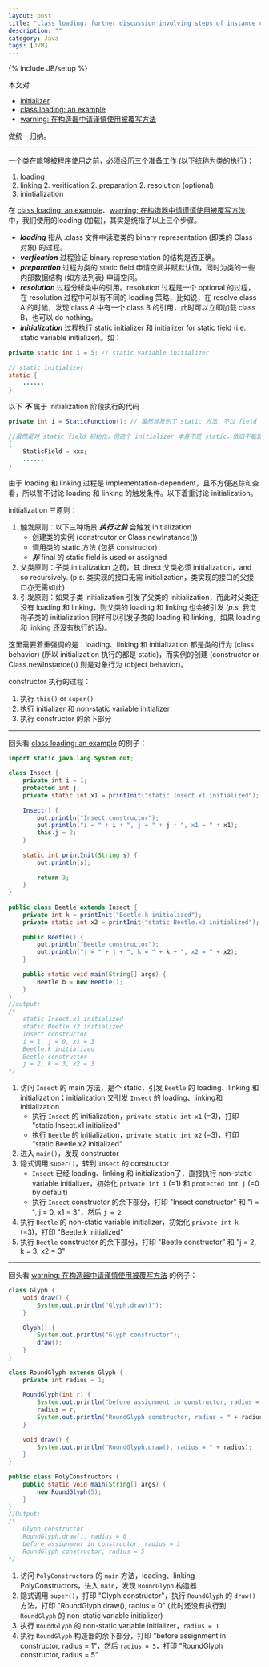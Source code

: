 ```yaml
---
layout: post
title: "class loading: further discussion involving steps of instance creation"
description: ""
category: Java
tags: [JVM]
---
```

{% include JB/setup %}

本文对 

- [initializer](/java/2009/03/19/initializer)
- [class loading: an example](/java/2009/03/25/class-loading-an-example)
- [warning: 在构造器中请谨慎使用被覆写方法](/java/2009/03/27/using-overridden-method-in-constructor-is-dangerous) 

做统一归纳。

---

一个类在能够被程序使用之前，必须经历三个准备工作 (以下统称为类的执行)：

1. loading
2. linking
    2. verification
	2. preparation
	2. resolution (optional)
3. inintialization

在 [class loading: an example](/java/2009/03/25/class-loading-an-example)、[warning: 在构造器中请谨慎使用被覆写方法](/java/2009/03/27/using-overridden-method-in-constructor-is-dangerous) 中，我们使用的loading (加载)，其实是统指了以上三个步骤。

- _**loading**_ 指从 \.class 文件中读取类的 binary representation (即类的 Class 对象) 的过程。  
- _**verfication**_ 过程验证 binary representation 的结构是否正确。  
- _**preparation**_ 过程为类的 static field 申请空间并赋默认值，同时为类的一些内部数据结构 (如方法列表) 申请空间。  
- _**resolution**_ 过程分析类中的引用。resolution 过程是一个 optional 的过程，在 resolution 过程中可以有不同的 loading 策略，比如说，在 resolve class A 的时候，发现 class A 中有一个 class B 的引用，此时可以立即加载 class B，也可以 do nothing。  
- _**initialization**_ 过程执行 static initializer 和 initializer for static field (i.e. static variable initializer)。如：

```java
private static int i = 5; // static variable initializer  
  
// static initializer  
static {  
	......  
}
```

以下 _**不**_ 属于 initialization 阶段执行的代码：

```java
private int i = StaticFunction(); // 虽然涉及到了 static 方法，不过 field 不是 static，不能算是 static variable initialzer  
  
//虽然是对 static field 初始化，但这个 initializer 本身不是 static，依旧不能算是 static initializer  
{  
	StaticField = xxx;  
	......  
}
```

由于 loading 和 linking 过程是 implementation-dependent，且不方便追踪和查看，所以暂不讨论 loading 和 linking 的触发条件。以下着重讨论 initialization。

initialization 三原则：

1. 触发原则：以下三种场景 _**执行之前**_ 会触发 initialization
    * 创建类的实例 (constrcutor or Class.newInstance())
	* 调用类的 static 方法 (包括 constructor)
	* _**非**_ final 的 static field is used or assigned
2. 父类原则：子类 initialization 之前，其 direct 父类必须 initialization，and so recursively. (p.s. 类实现的接口无需 initialization，类实现的接口的父接口亦无需如此)
3. 引发原则：如果子类 initialization 引发了父类的 initialization，而此时父类还没有 loading 和 linking，则父类的 loading 和 linking 也会被引发 (_p.s._ 我觉得子类的 initialization 同样可以引发子类的 loading 和 linking，如果 loading 和 linking 还没有执行的话)。  

这里需要着重强调的是：loading、linking 和 initialization 都是类的行为 (class behavior) (所以 initialization 执行的都是 static)，而实例的创建 (constructor or Class.newInstance()) 则是对象行为 (object behavior)。  

constructor 执行的过程：

1. 执行 `this()` or `super()`
2. 执行 initializer 和 non-static variable initializer
3. 执行 constructor 的余下部分

---

回头看 [class loading: an example](/java/2009/03/25/class-loading-an-example) 的例子：

```java
import static java.lang.System.out;  
  
class Insect {  
    private int i = 1;  
    protected int j;  
    private static int x1 = printInit("static Insect.x1 initialized");  
      
    Insect() {  
        out.println("Insect constructor");  
        out.println("i = " + i + ", j = " + j + ", x1 = " + x1);  
        this.j = 2;  
    }  
      
    static int printInit(String s) {  
        out.println(s);  
  
        return 3;  
    }  
}  
  
public class Beetle extends Insect {  
    private int k = printInit("Beetle.k initialized");  
    private static int x2 = printInit("static Beetle.x2 initialized");  
      
    public Beetle() {  
        out.println("Beetle constructor");  
        out.println("j = " + j + ", k = " + k + ", x2 = " + x2);  
    }  
   
    public static void main(String[] args) {  
        Beetle b = new Beetle();  
    }  
}  
//output:  
/* 
    static Insect.x1 initialized 
    static Beetle.x2 initialized 
    Insect constructor 
    i = 1, j = 0, x1 = 3 
    Beetle.k initialized 
    Beetle constructor 
    j = 2, k = 3, x2 = 3 
*/ 
```

1. 访问 `Insect` 的 main 方法，是个 static，引发 `Beetle` 的 loading、linking 和 initialization；initialization 又引发 `Insect` 的 loading、linking和 initialization
    * 执行 `Insect` 的 initialization，`private static int x1` (=3)，打印 "static Insect.x1 initialized"
	* 执行 `Beetle` 的 initialization，`private static int x2` (=3)，打印 "static Beetle.x2 initialized"
2. 进入 `main()`，发现 constructor
3. 隐式调用 `super()`，转到 `Insect` 的 constructor
    * `Insect` 已经 loading、linking 和 initialization了，直接执行 non-static variable initializer，初始化 `private int i` (=1) 和 `protected int j` (=0 by default)
	* 执行 `Insect` constructor 的余下部分，打印 "Insect constructor" 和 "i = 1, j = 0, x1 = 3"，然后 `j = 2`
4. 执行 `Beetle` 的 non-static variable initializer，初始化 `private int k` (=3)，打印 "Beetle.k initialized"
5. 执行 `Beetle` constructor 的余下部分，打印 "Beetle constructor" 和 "j = 2, k = 3, x2 = 3"

---

回头看 [warning: 在构造器中请谨慎使用被覆写方法](/java/2009/03/27/using-overridden-method-in-constructor-is-dangerous) 的例子：

```java
class Glyph {  
	void draw() {   
		System.out.println("Glyph.draw()");  
	}  
	  
	Glyph() {  
		System.out.println("Glyph constructor");  
		draw();  
	}  
}     
  
class RoundGlyph extends Glyph {  
	private int radius = 1;  
  
	RoundGlyph(int r) {  
		System.out.println("before assignment in constructor, radius = " + radius);  
		radius = r;  
		System.out.println("RoundGlyph constructor, radius = " + radius);  
	}  
	  
	void draw() {  
		System.out.println("RoundGlyph.draw(), radius = " + radius);  
	}  
}     
  
public class PolyConstructors {  
	public static void main(String[] args) {  
		new RoundGlyph(5);  
	}  
}  
//Output:  
/* 
	Glyph constructor 
	RoundGlyph.draw(), radius = 0 
	before assignment in constructor, radius = 1 
	RoundGlyph constructor, radius = 5 
*/ 
```

1. 访问 `PolyConstructors` 的 `main` 方法，loading、linking PolyConstructors，进入 `main`，发现 `RoundGlyph` 构造器
2. 隐式调用 `super()`，打印 "Glyph constructor"，执行 `RoundGlyph` 的 `draw()` 方法，打印 "RoundGlyph.draw(), radius = 0" (此时还没有执行到 `RoundGlyph` 的 non-static variable initializer)
3. 执行 `RoundGlyph` 的 non-static variable initializer，`radius = 1`
4. 执行 `RoundGlyph` 构造器的余下部分，打印 "before assignment in constructor, radius = 1"，然后 `radius = 5`，打印 "RoundGlyph constructor, radius = 5"
